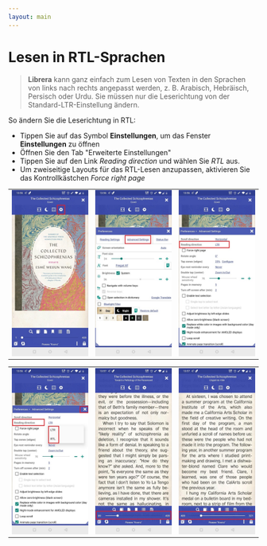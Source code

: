 ```yaml
---
layout: main
---
```


# Lesen in RTL-Sprachen


> **Librera** kann ganz einfach zum Lesen von Texten in den Sprachen von links nach rechts angepasst werden, z. B. Arabisch, Hebräisch, Persisch oder Urdu. Sie müssen nur die Leserichtung von der Standard-LTR-Einstellung ändern.


So ändern Sie die Leserichtung in RTL:

* Tippen Sie auf das Symbol **Einstellungen**, um das Fenster **Einstellungen** zu öffnen
* Öffnen Sie den Tab &quot;Erweiterte Einstellungen&quot;
* Tippen Sie auf den Link _Reading direction_ und wählen Sie _RTL_ aus.
* Um zweiseitige Layouts für das RTL-Lesen anzupassen, aktivieren Sie das Kontrollkästchen _Force right page_

||||
|-|-|-|
|![](1.jpg)|![](2.jpg)|![](3.jpg)|

||||
|-|-|-|
|![](4.jpg)|![](5.jpg)|![](6.jpg)|
